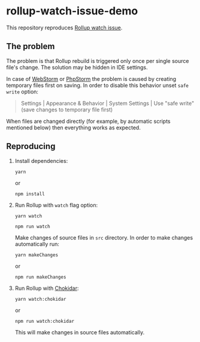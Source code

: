 # rollup-watch-issue-demo

This repository reproduces [Rollup watch issue](https://github.com/rollup/rollup/issues/1669).

## The problem

The problem is that Rollup rebuild is triggered only once per single source file's change. The solution may be
hidden in IDE settings.

In case of [WebStorm](https://www.jetbrains.com/webstorm/) or
[PhpStorm](https://www.jetbrains.com/phpstorm/) the problem is caused by creating temporary files first on saving.
In order to disable this behavior unset `safe write` option:

> Settings | Appearance & Behavior | System Settings | Use "safe write" (save changes to temporary file first)

When files are changed directly (for example, by automatic scripts mentioned below) then everything works as expected.

## Reproducing

1. Install dependencies:

    ```
    yarn
    ```
    
    or
    
    ```
    npm install
    ```

2. Run Rollup with `watch` flag option:

    ```
    yarn watch
    ```

    ```
    npm run watch
    ```

    Make changes of source files in `src` directory. In order to make changes automatically run:
    
    ```
    yarn makeChanges
    ```
    
    or
    
    ```
    npm run makeChanges
    ```

3. Run Rollup with [Chokidar](https://github.com/paulmillr/chokidar):

    ```
    yarn watch:chokidar
    ```
    
    or
    
    ```
    npm run watch:chokidar
    ```

    This will make changes in source files automatically.
